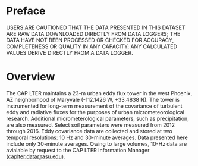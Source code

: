 Preface
============

USERS ARE CAUTIONED THAT THE DATA PRESENTED IN THIS DATASET ARE RAW DATA
DOWNLOADED DIRECTLY FROM DATA LOGGERS; THE DATA HAVE NOT BEEN PROCESSED OR
CHECKED FOR ACCURACY, COMPLETENESS OR QUALITY IN ANY CAPACITY; ANY CALCULATED
VALUES DERIVE DIRECTLY FROM A DATA LOGGER.


Overview
============

The CAP LTER maintains a 23-m urban eddy flux tower in the west Phoenix, AZ
neighborhood of Maryvale (-112.1426 W, +33.4838 N). The tower is instrumented
for long-term measurement of the covariance of turbulent eddy and radiative
fluxes for the purposes of urban micrometeorological research. Additional
micrometerological parameters, such as precipitation, are also measured. Select
soil parameters were measured from 2012 through 2016. Eddy covariance data are
collected and stored at two temporal resolutions: 10 Hz and 30-minute averages.
Data presented here include only 30-minute averages. Owing to large volumes,
10-Hz data are avialable by request to the CAP LTER Information Manager
(caplter.data@asu.edu).
